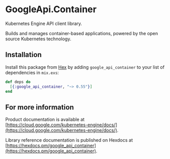 # GoogleApi.Container

Kubernetes Engine API client library.

Builds and manages container-based applications, powered by the open source Kubernetes technology.

## Installation

Install this package from [Hex](https://hex.pm) by adding
`google_api_container` to your list of dependencies in `mix.exs`:

```elixir
def deps do
  [{:google_api_container, "~> 0.55"}]
end
```

## For more information

Product documentation is available at [https://cloud.google.com/kubernetes-engine/docs/](https://cloud.google.com/kubernetes-engine/docs/).

Library reference documentation is published on Hexdocs at
[https://hexdocs.pm/google_api_container](https://hexdocs.pm/google_api_container).
